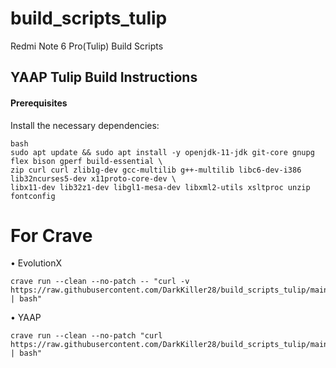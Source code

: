 # build_scripts_tulip
Redmi Note 6 Pro(Tulip) Build Scripts

## YAAP Tulip Build Instructions

#### Prerequisites
Install the necessary dependencies:
```
bash
sudo apt update && sudo apt install -y openjdk-11-jdk git-core gnupg flex bison gperf build-essential \
zip curl curl zlib1g-dev gcc-multilib g++-multilib libc6-dev-i386 lib32ncurses5-dev x11proto-core-dev \
libx11-dev lib32z1-dev libgl1-mesa-dev libxml2-utils xsltproc unzip fontconfig
```


# For Crave

• EvolutionX
```
crave run --clean --no-patch -- "curl -v https://raw.githubusercontent.com/DarkKiller28/build_scripts_tulip/main/evo_a15.sh | bash"
```

• YAAP
```
crave run --clean --no-patch "curl https://raw.githubusercontent.com/DarkKiller28/build_scripts_tulip/main/yaap_a15.sh | bash"
```
